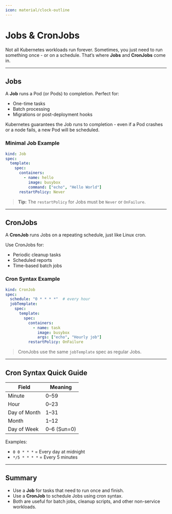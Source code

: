 ```yaml
---
icon: material/clock-outline
---
```


<h1>Jobs & CronJobs</h1>

Not all Kubernetes workloads run forever. Sometimes, you just need to run something once - or on a schedule. That’s where <strong>Jobs</strong> and <strong>CronJobs</strong> come in.

---

<h2>Jobs</h2>

A <strong>Job</strong> runs a Pod (or Pods) to completion. Perfect for:
- One-time tasks
- Batch processing
- Migrations or post-deployment hooks

Kubernetes guarantees the Job runs to completion - even if a Pod crashes or a node fails, a new Pod will be scheduled.

<h3>Minimal Job Example</h3>

```yaml
kind: Job
spec:
  template:
    spec:
      containers:
        - name: hello
          image: busybox
          command: ["echo", "Hello World"]
      restartPolicy: Never
```

> <strong>Tip:</strong> The <code>restartPolicy</code> for Jobs must be <code>Never</code> or <code>OnFailure</code>.

---

<h2>CronJobs</h2>

A <strong>CronJob</strong> runs Jobs on a repeating schedule, just like Linux cron.

Use CronJobs for:
- Periodic cleanup tasks
- Scheduled reports
- Time-based batch jobs

<h3>Cron Syntax Example</h3>

```yaml
kind: CronJob
spec:
  schedule: "0 * * * *"  # every hour
  jobTemplate:
    spec:
      template:
        spec:
          containers:
            - name: task
              image: busybox
              args: ["echo", "Hourly job"]
          restartPolicy: OnFailure
```

> CronJobs use the same `jobTemplate` spec as regular Jobs.

---

## Cron Syntax Quick Guide

| Field         | Meaning         |
|---------------|------------------|
| Minute        | 0–59             |
| Hour          | 0–23             |
| Day of Month  | 1–31             |
| Month         | 1–12             |
| Day of Week   | 0–6 (Sun=0)      |

Examples:
- `0 0 * * *` = Every day at midnight
- `*/5 * * * *` = Every 5 minutes

---

## Summary

- Use a **Job** for tasks that need to run once and finish.
- Use a **CronJob** to schedule Jobs using cron syntax.
- Both are useful for batch jobs, cleanup scripts, and other non-service workloads.